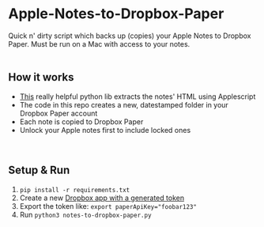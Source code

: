 # Apple-Notes-to-Dropbox-Paper
Quick n' dirty script which backs up (copies) your Apple Notes to Dropbox Paper. Must be run on a Mac with access to your notes.  
&nbsp;

## How it works
- [This](https://github.com/RhetTbull/macnotesapp) really helpful python lib extracts the notes' HTML using Applescript
- The code in this repo creates a new, datestamped folder in your Dropbox Paper account
- Each note is copied to Dropbox Paper
- Unlock your Apple notes first to include locked ones

&nbsp;

## Setup & Run
1. `pip install -r requirements.txt`  
1. Create a new [Dropbox app with a generated token](https://dropbox.tech/developers/generate-an-access-token-for-your-own-account)
1. Export the token like: `export paperApiKey="foobar123"`
1. Run `python3 notes-to-dropbox-paper.py`